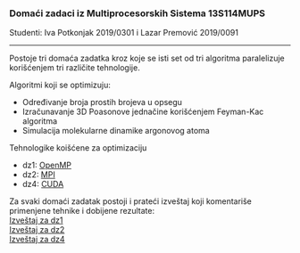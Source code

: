 ### Domaći zadaci iz Multiprocesorskih Sistema 13S114MUPS

Studenti: Iva Potkonjak 2019/0301 i Lazar Premović 2019/0091

---

Postoje tri domaća zadatka kroz koje se isti set od tri algoritma paralelizuje korišćenjem tri različite tehnologije.

Algoritmi koji se optimizuju:
- Određivanje broja prostih brojeva u opsegu
- Izračunavanje 3D Poasonove jednačine korišćenjem Feyman-Kac algoritma
- Simulacija molekularne dinamike argonovog atoma

Tehnologike koišćene za optimizaciju
- dz1: [OpenMP](https://www.openmp.org)
- dz2: [MPI](https://www.mpi-forum.org)
- dz4: [CUDA](https://developer.nvidia.com/cuda-zone)

Za svaki domaći zadatak postoji i prateći izveštaj koji komentariše primenjene tehnike i dobijene rezultate:  
  [Izveštaj za dz1](MUPS_DZ1_IZVESTAJ.pdf)  
  [Izveštaj za dz2](MUPS_DZ2_IZVESTAJ.pdf)  
  [Izveštaj za dz4](MUPS_DZ4_IZVESTAJ.pdf)  

